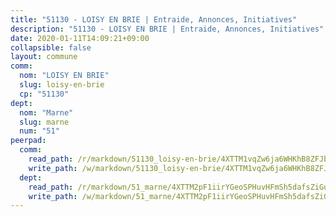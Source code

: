 ```yaml
---
title: "51130 - LOISY EN BRIE | Entraide, Annonces, Initiatives"
description: "51130 - LOISY EN BRIE | Entraide, Annonces, Initiatives"
date: 2020-01-11T14:09:21+09:00
collapsible: false
layout: commune
comm:
  nom: "LOISY EN BRIE"
  slug: loisy-en-brie
  cp: "51130"
dept:
  nom: "Marne"
  slug: marne
  num: "51"
peerpad:
  comm:
    read_path: /r/markdown/51130_loisy-en-brie/4XTTM1vqZw6ja6WHKhB8ZFJbJsbB92PNXeTRsa5i8571FDHBN
    write_path: /w/markdown/51130_loisy-en-brie/4XTTM1vqZw6ja6WHKhB8ZFJbJsbB92PNXeTRsa5i8571FDHBN-K3TgU1ibH3fhX973h6KUWcHBtpmJtRAzYBTzQBn8CAsRFTnQX5nPBFijHnfK9MoS7m5SqZfiHbNrPE5fPqdSVBL9Rwx5w2B8Hzy2UuLTtMi8TQJCPsgzMLxwyGxxqj7giRQh7oh2
  dept:
    read_path: /r/markdown/51_marne/4XTTM2pF1iirYGeoSPHuvHFmSh5dafsZiGuDVqApNYr9W2doe
    write_path: /w/markdown/51_marne/4XTTM2pF1iirYGeoSPHuvHFmSh5dafsZiGuDVqApNYr9W2doe-K3TgV7EpXmd75L5pz6aUTALihWsFeiubyposyfPgz6DbQby3ZQF3gNXaGqeRVGevfRz46yND7Y8QkCv5VozWFj5shZbEokjWNQrdmmsAHCxzuLQj5kuinh4kCdsefHKLdp7xhUwa
---
```


